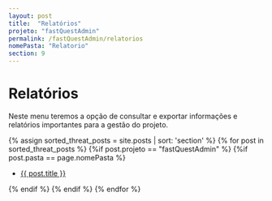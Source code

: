 ```yaml
---
layout: post
title:  "Relatórios"
projeto: "fastQuestAdmin"
permalink: /fastQuestAdmin/relatorios
nomePasta: "Relatorio"
section: 9
---
```

# Relatórios

Neste menu teremos a opção de consultar e exportar informações e relatórios importantes
para a gestão do projeto.

<div>    
    {% assign sorted_threat_posts = site.posts | sort: 'section' %}  
    {% for post in sorted_threat_posts %}
        {%if post.projeto == "fastQuestAdmin" %}
            {%if post.pasta == page.nomePasta %} 
            <ul>
                <li>
                    <a href="{{ site.baseurl}}{{ post.url}}">{{ post.title }}</a>  
                </li>
            </ul>
            {% endif %}
        {% endif %}
    {% endfor %}    
</div>